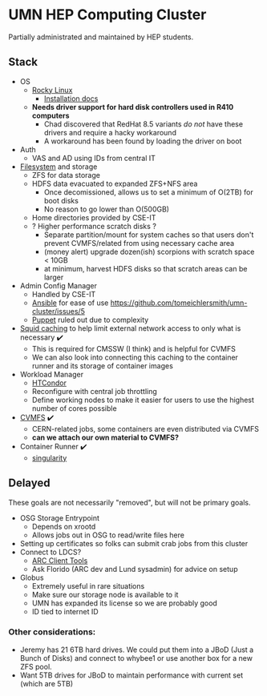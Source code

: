 # UMN HEP Computing Cluster

Partially administrated and maintained by HEP students.

## Stack

- OS
  - [Rocky Linux](https://rockylinux.org/)
    - [Installation docs](https://docs.rockylinux.org/guides/installation/)
  - **Needs driver support for hard disk controllers used in R410 computers**
    - Chad discovered that RedHat 8.5 variants _do not_ have these drivers and require a hacky workaround
    - A workaround has been found by loading the driver on boot
- Auth
  - VAS and AD using IDs from central IT
- [Filesystem](filesystem) and storage
  - ZFS for data storage
  - HDFS data evacuated to expanded ZFS+NFS area
    - Once decomissioned, allows us to set a minimum of O(2TB) for boot disks
    - No reason to go lower than O(500GB) 
  - Home directories provided by CSE-IT
  - ? Higher performance scratch disks ?
    - Separate partition/mount for system caches so that users don't prevent CVMFS/related from using necessary cache area
    - (money alert) upgrade dozen(ish) scorpions with scratch space < 10GB
    - at minimum, harvest HDFS disks so that scratch areas can be larger
- Admin Config Manager
  - Handled by CSE-IT
  - [Ansible](https://docs.ansible.com/) for ease of use https://github.com/tomeichlersmith/umn-cluster/issues/5
  - [Puppet](https://puppet.com/docs/) ruled out due to complexity
- [Squid caching](http://www.squid-cache.org/) to help limit external network access to only what is necessary ✔️
  - This is required for CMSSW (I think) and is helpful for CVMFS
  - We can also look into connecting this caching to the container runner and its storage of container images
- Workload Manager
  - [HTCondor](https://htcondor.org/)
  - Reconfigure with central job throttling
  - Define working nodes to make it easier for users to use the highest number of cores possible
- [CVMFS](https://cernvm.cern.ch/fs/) ✔️
  - CERN-related jobs, some containers are even distributed via CVMFS
  - **can we attach our own material to CVMFS?**
- Container Runner ✔️
  - [singularity](https://sylabs.io/guides/3.7/user-guide/) 

## Delayed
These goals are not necessarily "removed", but will not be primary goals.
- OSG Storage Entrypoint
  - Depends on xrootd
  - Allows jobs out in OSG to read/write files here
- Setting up certificates so folks can submit crab jobs from this cluster
- Connect to LDCS?
  - [ARC Client Tools](https://www.nordugrid.org/arc/arc6/users/client_install.html)
  - Ask Florido (ARC dev and Lund sysadmin) for advice on setup
- Globus
  - Extremely useful in rare situations
  - Make sure our storage node is available to it
  - UMN has expanded its license so we are probably good
  - ID tied to internet ID

### Other considerations:
- Jeremy has 21 6TB hard drives. We could put them into a JBoD (Just a Bunch of Disks) and connect to whybee1 or use another box for a new ZFS pool.
- Want 5TB drives for JBoD to maintain performance with current set (which are 5TB)
